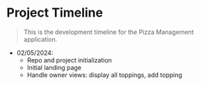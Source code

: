 # Project Timeline

> This is the development timeline for the Pizza Management application.

- 02/05/2024:
  - Repo and project initialization
  - Initial landing page
  - Handle owner views: display all toppings, add topping
